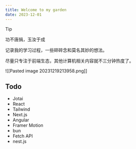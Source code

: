 ```yaml
---
title: Welcome to my garden
date: 2023-12-01
---
```


> [!tip]
> 功不唐捐，玉汝于成

记录我的学习过程，一些碎碎念和莫名其妙的想法。

尽量只专注于前端生态，其他计算机相关内容就不三分钟热度了。

![[Pasted image 20231219213958.png]]

## Todo

- Jotai
- React
- Tailwind
- Next.js
- Angular
- Framer Motion
- bun
- Fetch API
- nest.js